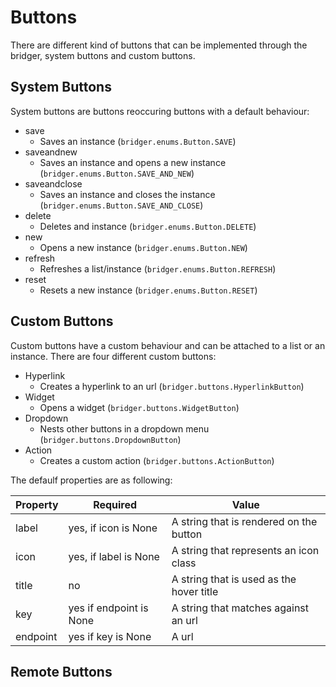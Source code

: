 # Buttons

There are different kind of buttons that can be implemented through the bridger, system buttons and custom buttons.

## System Buttons

System buttons are buttons reoccuring buttons with a default behaviour:

* save
    * Saves an instance (`bridger.enums.Button.SAVE`)
* saveandnew
    * Saves an instance and opens a new instance (`bridger.enums.Button.SAVE_AND_NEW`)
* saveandclose
    * Saves an instance and closes the instance (`bridger.enums.Button.SAVE_AND_CLOSE`)
* delete
    * Deletes and instance (`bridger.enums.Button.DELETE`)
* new
    * Opens a new instance (`bridger.enums.Button.NEW`)
* refresh
    * Refreshes a list/instance (`bridger.enums.Button.REFRESH`)
* reset
    * Resets a new instance (`bridger.enums.Button.RESET`)

## Custom Buttons

Custom buttons have a custom behaviour and can be attached to a list or an instance. There are four different custom buttons:

* Hyperlink
    * Creates a hyperlink to an url (`bridger.buttons.HyperlinkButton`)
* Widget
    * Opens a widget (`bridger.buttons.WidgetButton`)
* Dropdown
    * Nests other buttons in a dropdown menu (`bridger.buttons.DropdownButton`)
* Action
    * Creates a custom action (`bridger.buttons.ActionButton`)

The defaulf properties are as following:

| Property | Required                | Value                                    |
|----------|-------------------------|------------------------------------------|
| label    | yes, if icon is None    | A string that is rendered on the button  |
| icon     | yes, if label is None   | A string that represents an icon class   |
| title    | no                      | A string that is used as the hover title |
| key      | yes if endpoint is None | A string that matches against an url     |
| endpoint | yes if key is None      | A url                                    |

## Remote Buttons

<Placeholder>